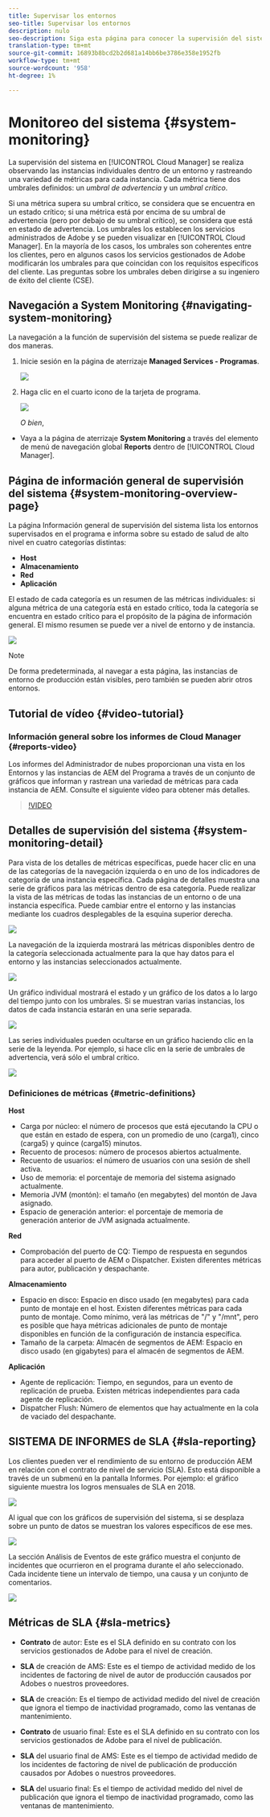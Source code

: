 ```yaml
---
title: Supervisar los entornos
seo-title: Supervisar los entornos
description: nulo
seo-description: Siga esta página para conocer la supervisión del sistema en el Administrador de nube, que se realiza observando las instancias individuales dentro de un entorno y rastreando una variedad de métricas para cada instancia.
translation-type: tm+mt
source-git-commit: 16893b8bcd2b2d681a14bb6be3786e358e1952fb
workflow-type: tm+mt
source-wordcount: '958'
ht-degree: 1%

---
```



# Monitoreo del sistema {#system-monitoring}

La supervisión del sistema en [!UICONTROL Cloud Manager] se realiza observando las instancias individuales dentro de un entorno y rastreando una variedad de métricas para cada instancia. Cada métrica tiene dos umbrales definidos: un *umbral de advertencia* y un *umbral crítico*.

Si una métrica supera su umbral crítico, se considera que se encuentra en un estado crítico; si una métrica está por encima de su umbral de advertencia (pero por debajo de su umbral crítico), se considera que está en estado de advertencia. Los umbrales los establecen los servicios administrados de Adobe y se pueden visualizar en [!UICONTROL Cloud Manager]. En la mayoría de los casos, los umbrales son coherentes entre los clientes, pero en algunos casos los servicios gestionados de Adobe modificarán los umbrales para que coincidan con los requisitos específicos del cliente. Las preguntas sobre los umbrales deben dirigirse a su ingeniero de éxito del cliente (CSE).

## Navegación a System Monitoring {#navigating-system-monitoring}

La navegación a la función de supervisión del sistema se puede realizar de dos maneras.

1. Inicie sesión en la página de aterrizaje **Managed Services - Programas**.

   ![](assets/ProgramLanding.png)

1. Haga clic en el cuarto icono de la tarjeta de programa.

   ![](assets/first-timea1.png)

   *O bien*,

* Vaya a la página de aterrizaje **System Monitoring** a través del elemento de menú de navegación global **Reports** dentro de [!UICONTROL Cloud Manager].


## Página de información general de supervisión del sistema {#system-monitoring-overview-page}

La página Información general de supervisión del sistema lista los entornos supervisados en el programa e informa sobre su estado de salud de alto nivel en cuatro categorías distintas:

* **Host**
* **Almacenamiento**
* **Red**
* **Aplicación**

El estado de cada categoría es un resumen de las métricas individuales: si alguna métrica de una categoría está en estado crítico, toda la categoría se encuentra en estado crítico para el propósito de la página de información general. El mismo resumen se puede ver a nivel de entorno y de instancia.

![](assets/System-Monitoring-Reports.png)

>[!NOTE]
>
>De forma predeterminada, al navegar a esta página, las instancias de entorno de producción están visibles, pero también se pueden abrir otros entornos.

## Tutorial de vídeo {#video-tutorial}

### Información general sobre los informes de Cloud Manager {#reports-video}

Los informes del Administrador de nubes proporcionan una vista en los Entornos y las instancias de AEM del Programa a través de un conjunto de gráficos que informan y rastrean una variedad de métricas para cada instancia de AEM.
Consulte el siguiente vídeo para obtener más detalles.

>[!VIDEO](https://video.tv.adobe.com/v/26315/)

## Detalles de supervisión del sistema {#system-monitoring-detail}

Para vista de los detalles de métricas específicas, puede hacer clic en una de las categorías de la navegación izquierda o en uno de los indicadores de categoría de una instancia específica. Cada página de detalles muestra una serie de gráficos para las métricas dentro de esa categoría. Puede realizar la vista de las métricas de todas las instancias de un entorno o de una instancia específica. Puede cambiar entre el entorno y las instancias mediante los cuadros desplegables de la esquina superior derecha.

![](assets/System_Monitoring1.png)

La navegación de la izquierda mostrará las métricas disponibles dentro de la categoría seleccionada actualmente para la que hay datos para el entorno y las instancias seleccionados actualmente.

![](assets/System_Monitoring2.png)

Un gráfico individual mostrará el estado y un gráfico de los datos a lo largo del tiempo junto con los umbrales. Si se muestran varias instancias, los datos de cada instancia estarán en una serie separada.

![](assets/Monitoring_Graphs1.png)

Las series individuales pueden ocultarse en un gráfico haciendo clic en la serie de la leyenda.
Por ejemplo, si hace clic en la serie de umbrales de advertencia, verá sólo el umbral crítico.

![](assets/Monitoring_Graphs2.png)

### Definiciones de métricas {#metric-definitions}

**Host**

* Carga por núcleo: el número de procesos que está ejecutando la CPU o que están en estado de espera, con un promedio de uno (carga1), cinco (carga5) y quince (carga15) minutos.
* Recuento de procesos: número de procesos abiertos actualmente.
* Recuento de usuarios: el número de usuarios con una sesión de shell activa.
* Uso de memoria: el porcentaje de memoria del sistema asignado actualmente.
* Memoria JVM (montón): el tamaño (en megabytes) del montón de Java asignado.
* Espacio de generación anterior: el porcentaje de memoria de generación anterior de JVM asignada actualmente.

**Red**

* Comprobación del puerto de CQ: Tiempo de respuesta en segundos para acceder al puerto de AEM o Dispatcher. Existen diferentes métricas para autor, publicación y despachante.

**Almacenamiento**

* Espacio en disco: Espacio en disco usado (en megabytes) para cada punto de montaje en el host. Existen diferentes métricas para cada punto de montaje. Como mínimo, verá las métricas de &quot;/&quot; y &quot;/mnt&quot;, pero es posible que haya métricas adicionales de punto de montaje disponibles en función de la configuración de instancia específica.
* Tamaño de la carpeta: Almacén de segmentos de AEM: Espacio en disco usado (en gigabytes) para el almacén de segmentos de AEM.

**Aplicación**

* Agente de replicación: Tiempo, en segundos, para un evento de replicación de prueba. Existen métricas independientes para cada agente de replicación.
* Dispatcher Flush: Número de elementos que hay actualmente en la cola de vaciado del despachante.

## SISTEMA DE INFORMES de SLA {#sla-reporting}

Los clientes pueden ver el rendimiento de su entorno de producción AEM en relación con el contrato de nivel de servicio (SLA). Esto está disponible a través de un submenú en la pantalla Informes.
Por ejemplo: el gráfico siguiente muestra los logros mensuales de SLA en 2018.

![](assets/SLA-Reports-one.png)

Al igual que con los gráficos de supervisión del sistema, si se desplaza sobre un punto de datos se muestran los valores específicos de ese mes.

![](assets/SLA-Reports-two.png)

La sección Análisis de Eventos de este gráfico muestra el conjunto de incidentes que ocurrieron en el programa durante el año seleccionado. Cada incidente tiene un intervalo de tiempo, una causa y un conjunto de comentarios.

![](assets/sla-reporting3.png)

## Métricas de SLA {#sla-metrics}

* **Contrato** de autor: Este es el SLA definido en su contrato con los servicios gestionados de Adobe para el nivel de creación.

* **SLA** de creación de AMS: Este es el tiempo de actividad medido de los incidentes de factoring de nivel de autor de producción causados por Adobes o nuestros proveedores.

* **SLA** de creación: Es el tiempo de actividad medido del nivel de creación que ignora el tiempo de inactividad programado, como las ventanas de mantenimiento.

* **Contrato** de usuario final: Este es el SLA definido en su contrato con los servicios gestionados de Adobe para el nivel de publicación.

* **SLA** del usuario final de AMS: Este es el tiempo de actividad medido de los incidentes de factoring de nivel de publicación de producción causados por Adobes o nuestros proveedores.

* **SLA** del usuario final: Es el tiempo de actividad medido del nivel de publicación que ignora el tiempo de inactividad programado, como las ventanas de mantenimiento.